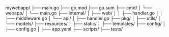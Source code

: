 mywebapp/
    ├── main.go
    ├── go.mod
    ├── go.sum
    ├── cmd/
    │   └── webapp/
    │       └── main.go
    ├── internal/
    │   ├── web/
    │   │   ├── handler.go
    │   │   ├── middleware.go
    │   └── api/
    │       ├── handler.go
    ├── pkg/
    │   ├── utils/
    │   └── models/
    ├── resources/
    │   ├── static/
    │   ├── templates/
    ├── config/
    │   ├── config.go
    │   ├── app.yaml
    ├── scripts/
    ├── tests/
